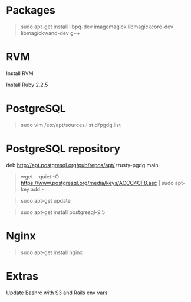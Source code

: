 Packages
========

> sudo apt-get install libpq-dev imagemagick libmagickcore-dev libmagickwand-dev g++

RVM
====

Install RVM

Install Ruby 2.2.5

PostgreSQL
===========

> sudo vim /etc/apt/sources.list.d/pgdg.list

# PostgreSQL repository
deb http://apt.postgresql.org/pub/repos/apt/ trusty-pgdg main

> wget --quiet -O - https://www.postgresql.org/media/keys/ACCC4CF8.asc | sudo apt-key add -

> sudo apt-get update

> sudo apt-get install postgresql-9.5

Nginx
=====

> sudo apt-get install nginx

Extras
======

Update Bashrc with S3 and Rails env vars

